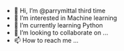 - 👋 Hi, I’m @parrymittal third time
- 👀 I’m interested in Machine learning
- 🌱 I’m currently learning Python
- 💞️ I’m looking to collaborate on ...
- 📫 How to reach me ...

<!---
parrymittal/parrymittal is a ✨ special ✨ repository because its `README.md` (this file) appears on your GitHub profile.
You can click the Preview link to take a look at your changes.
--->
